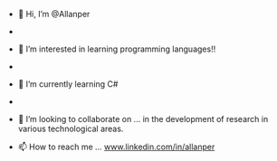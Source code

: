 - 👋 Hi, I’m @Allanper
- 
- 👀 I’m interested in learning programming languages!!
- 
- 🌱 I’m currently learning C# 
- 
- 💞️ I’m looking to collaborate on ... in the development of research in various technological areas.

- 📫 How to reach me ... www.linkedin.com/in/allanper

<!---
Allanper/Allanper is a ✨ special ✨ repository because its `README.md` (this file) appears on your GitHub profile.
You can click the Preview link to take a look at your changes.
--->
